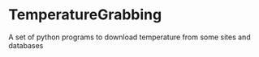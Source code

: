 # TemperatureGrabbing
A set of python programs to download temperature from some sites and databases
